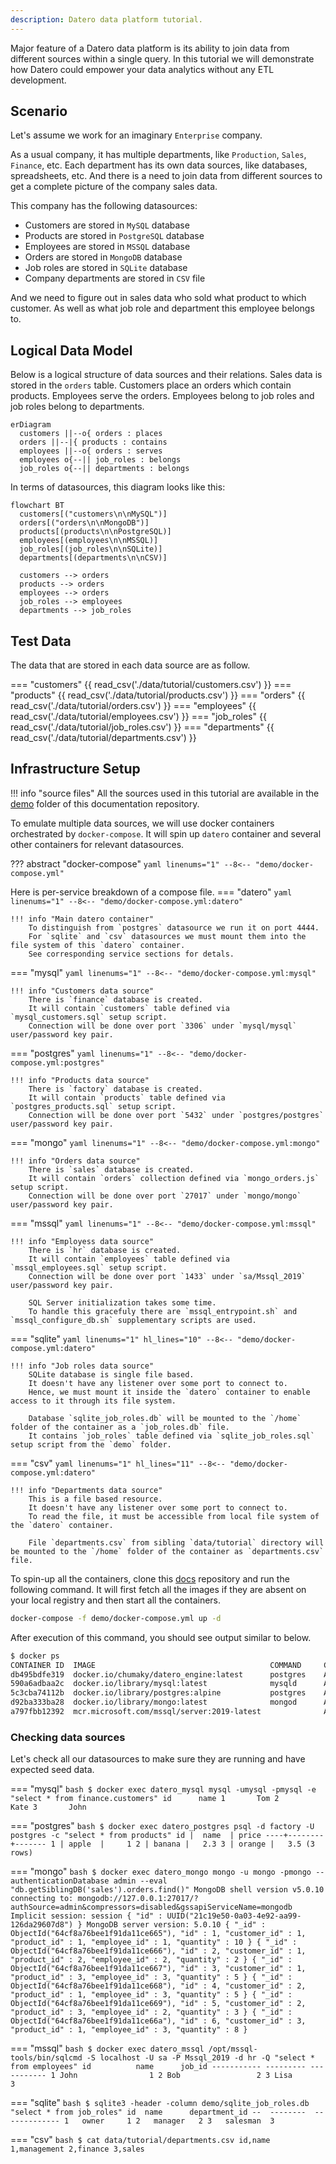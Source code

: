 ```yaml
---
description: Datero data platform tutorial.
---
```


Major feature of a Datero data platform is its ability to join data from different sources within a single query.
In this tutorial we will demonstrate how Datero could empower your data analytics without any ETL development.

## Scenario
Let's assume we work for an imaginary `Enterprise` company.

As a usual company, it has multiple departments, like `Production`, `Sales`, `Finance`, etc.
Each department has its own data sources, like databases, spreadsheets, etc.
And there is a need to join data from different sources to get a complete picture of the company sales data.

This company has the following datasources:

- Customers are stored in `MySQL` database
- Products are stored in `PostgreSQL` database
- Employees are stored in `MSSQL` database
- Orders are stored in `MongoDB` database
- Job roles are stored in `SQLite` database
- Company departments are stored in `CSV` file

And we need to figure out in sales data who sold what product to which customer.
As well as what job role and department this employee belongs to.


## Logical Data Model
Below is a logical structure of data sources and their relations.
Sales data is stored in the `orders` table.
Customers place an orders which contain products. Employees serve the orders.
Employees belong to job roles and job roles belong to departments.

``` mermaid
erDiagram
  customers ||--o{ orders : places
  orders ||--|{ products : contains
  employees ||--o{ orders : serves
  employees o{--|| job_roles : belongs
  job_roles o{--|| departments : belongs
```

In terms of datasources, this diagram looks like this:

``` mermaid
flowchart BT
  customers[("customers\n\nMySQL")]
  orders[("orders\n\nMongoDB")]
  products[(products\n\nPostgreSQL)]
  employees[(employees\n\nMSSQL)]
  job_roles[(job_roles\n\nSQLite)]
  departments[(departments\n\nCSV)]

  customers --> orders
  products --> orders
  employees --> orders
  job_roles --> employees
  departments --> job_roles
```

## Test Data
The data that are stored in each data source are as follow.

=== "customers"
    {{ read_csv('./data/tutorial/customers.csv') }}
=== "products"
    {{ read_csv('./data/tutorial/products.csv') }}
=== "orders"
    {{ read_csv('./data/tutorial/orders.csv') }}
=== "employees"
    {{ read_csv('./data/tutorial/employees.csv') }}
=== "job_roles"
    {{ read_csv('./data/tutorial/job_roles.csv') }}
=== "departments"
    {{ read_csv('./data/tutorial/departments.csv') }}


## Infrastructure Setup
!!! info "source files"
    All the sources used in this tutorial are available in the [demo](https://github.com/chumaky/datero-docs/tree/master/demo) folder of this documentation repository.

To emulate multiple data sources, we will use docker containers orchestrated by `docker-compose`.
It will spin up `datero` container and several other containers for relevant datasources.

??? abstract "docker-compose"
    ```yaml linenums="1"
    --8<-- "demo/docker-compose.yml"
    ```

Here is per-service breakdown of a compose file.
=== "datero"
    ```yaml linenums="1"
    --8<-- "demo/docker-compose.yml:datero"
    ```

    !!! info "Main datero container"
        To distinguish from `postgres` datasource we run it on port 4444.
        For `sqlite` and `csv` datasources we must mount them into the file system of this `datero` container.
        See corresponding service sections for detals.

=== "mysql"
    ```yaml linenums="1"
    --8<-- "demo/docker-compose.yml:mysql"
    ```

    !!! info "Customers data source"
        There is `finance` database is created.
        It will contain `customers` table defined via `mysql_customers.sql` setup script.
        Connection will be done over port `3306` under `mysql/mysql` user/password key pair.

=== "postgres"
    ```yaml linenums="1"
    --8<-- "demo/docker-compose.yml:postgres"
    ```

    !!! info "Products data source"
        There is `factory` database is created.
        It will contain `products` table defined via `postgres_products.sql` setup script.
        Connection will be done over port `5432` under `postgres/postgres` user/password key pair.

=== "mongo"
    ```yaml linenums="1"
    --8<-- "demo/docker-compose.yml:mongo"
    ```

    !!! info "Orders data source"
        There is `sales` database is created.
        It will contain `orders` collection defined via `mongo_orders.js` setup script.
        Connection will be done over port `27017` under `mongo/mongo` user/password key pair.

=== "mssql"
    ```yaml linenums="1"
    --8<-- "demo/docker-compose.yml:mssql"
    ```

    !!! info "Employess data source"
        There is `hr` database is created.
        It will contain `employees` table defined via `mssql_employees.sql` setup script.
        Connection will be done over port `1433` under `sa/Mssql_2019` user/password key pair.

        SQL Server initialization takes some time.
        To handle this gracefuly there are `mssql_entrypoint.sh` and `mssql_configure_db.sh` supplementary scripts are used.

=== "sqlite"
    ```yaml linenums="1" hl_lines="10"
    --8<-- "demo/docker-compose.yml:datero"
    ```

    !!! info "Job roles data source"
        SQLite database is single file based.
        It doesn't have any listener over some port to connect to.
        Hence, we must mount it inside the `datero` container to enable access to it through its file system.

        Database `sqlite_job_roles.db` will be mounted to the `/home` folder of the container as a `job_roles.db` file.
        It contains `job_roles` table defined via `sqlite_job_roles.sql` setup script from the `demo` folder.

=== "csv"
    ```yaml linenums="1" hl_lines="11"
    --8<-- "demo/docker-compose.yml:datero"
    ```

    !!! info "Departments data source"
        This is a file based resource.
        It doesn't have any listener over some port to connect to.
        To read the file, it must be accessible from local file system of the `datero` container.

        File `departments.csv` from sibling `data/tutorial` directory will be mounted to the `/home` folder of the container as `departments.csv` file.


To spin-up all the containers, clone this [docs](https://github.com/chumaky/datero-docs) repository and run the following command.
It will first fetch all the images if they are absent on your local registry and then start all the containers.

``` bash
docker-compose -f demo/docker-compose.yml up -d
```

After execution of this command, you should see output similar to below.
``` bash
$ docker ps
CONTAINER ID  IMAGE                                       COMMAND     CREATED             STATUS             PORTS                     NAMES
db495bdfe319  docker.io/chumaky/datero_engine:latest      postgres    About a minute ago  Up About a minute  0.0.0.0:4444->5432/tcp    datero_main
590a6adbaa2c  docker.io/library/mysql:latest              mysqld      About a minute ago  Up About a minute  0.0.0.0:3306->3306/tcp    datero_mysql
5c3cba74112b  docker.io/library/postgres:alpine           postgres    About a minute ago  Up About a minute  0.0.0.0:5432->5432/tcp    datero_postgres
d92ba333ba28  docker.io/library/mongo:latest              mongod      About a minute ago  Up About a minute  0.0.0.0:27017->27017/tcp  datero_mongo
a797fbb12392  mcr.microsoft.com/mssql/server:2019-latest              About a minute ago  Up About a minute  0.0.0.0:1433->1433/tcp    datero_mssql
```

### Checking data sources
Let's check all our datasources to make sure they are running and have expected seed data.

=== "mysql"
    ``` bash
    $ docker exec datero_mysql mysql -umysql -pmysql -e "select * from finance.customers"
    id      name
    1       Tom
    2       Kate
    3       John
    ```

=== "postgres"
    ``` bash
    $ docker exec datero_postgres psql -d factory -U postgres -c "select * from products"
    id |  name  | price
    ----+--------+-------
      1 | apple  |     1
      2 | banana |   2.3
      3 | orange |   3.5
    (3 rows)
    ```

=== "mongo"
    ``` bash
    $ docker exec datero_mongo mongo -u mongo -pmongo --authenticationDatabase admin --eval "db.getSiblingDB('sales').orders.find()"
    MongoDB shell version v5.0.10
    connecting to: mongodb://127.0.0.1:27017/?authSource=admin&compressors=disabled&gssapiServiceName=mongodb
    Implicit session: session { "id" : UUID("21c19e50-0a03-4e92-aa99-126da29607d8") }
    MongoDB server version: 5.0.10
    { "_id" : ObjectId("64cf8a76bee1f91da11ce665"), "id" : 1, "customer_id" : 1, "product_id" : 1, "employee_id" : 1, "quantity" : 10 }
    { "_id" : ObjectId("64cf8a76bee1f91da11ce666"), "id" : 2, "customer_id" : 1, "product_id" : 2, "employee_id" : 2, "quantity" : 2 }
    { "_id" : ObjectId("64cf8a76bee1f91da11ce667"), "id" : 3, "customer_id" : 1, "product_id" : 3, "employee_id" : 3, "quantity" : 5 }
    { "_id" : ObjectId("64cf8a76bee1f91da11ce668"), "id" : 4, "customer_id" : 2, "product_id" : 1, "employee_id" : 3, "quantity" : 5 }
    { "_id" : ObjectId("64cf8a76bee1f91da11ce669"), "id" : 5, "customer_id" : 2, "product_id" : 3, "employee_id" : 2, "quantity" : 3 }
    { "_id" : ObjectId("64cf8a76bee1f91da11ce66a"), "id" : 6, "customer_id" : 3, "product_id" : 1, "employee_id" : 3, "quantity" : 8 }
    ```

=== "mssql"
    ``` bash
    $ docker exec datero_mssql /opt/mssql-tools/bin/sqlcmd -S localhost -U sa -P Mssql_2019 -d hr -Q "select * from employees"
    id          name      job_id
    ----------- --------- -----------
              1 John                1
              2 Bob                 2
              3 Lisa                3
    ```

=== "sqlite"
    ``` bash
    $ sqlite3 -header -column demo/sqlite_job_roles.db "select * from job_roles"
    id  name      department_id
    --  --------  -------------
    1   owner     1
    2   manager   2
    3   salesman  3
    ```

=== "csv"
    ``` bash
    $ cat data/tutorial/departments.csv
    id,name
    1,management
    2,finance
    3,sales
    ```
